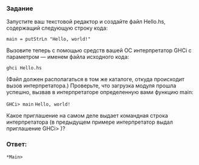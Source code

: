 ### Задание

Запустите ваш текстовой редактор и создайте файл Hello.hs, содержащий следующую строку кода:

`main = putStrLn "Hello, world!"`

Вызовите теперь с помощью средств вашей ОС интерпретатор GHCi c параметром — именем файла исходного кода:

`ghci Hello.hs`

(Файл должен располагаться в том же каталоге, откуда происходит вызов интерпретатора.) Проверьте, что загрузка модуля прошла успешно, вызвав в интерпретаторе определенную вами функцию main:

`GHCi> main`
`Hello, world!`

Какое приглашение на самом деле выдает командная строка интерпретатора (в предыдущем примере интерпретатор выдал приглашение GHCi> )?

### Ответ:

`*Main>`
